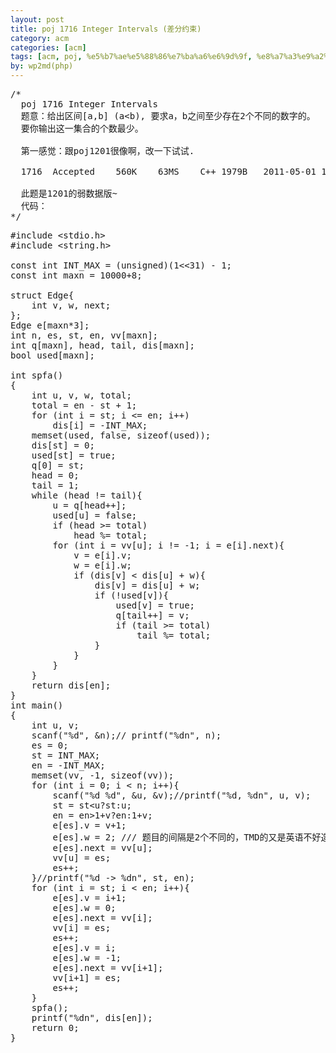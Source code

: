 ```yaml
---
layout: post
title: poj 1716 Integer Intervals (差分约束)
category: acm
categories: [acm]
tags: [acm, poj, %e5%b7%ae%e5%88%86%e7%ba%a6%e6%9d%9f, %e8%a7%a3%e9%a2%98%e6%8a%a5%e5%91%8a]
by: wp2md(php)
---
```


<pre>/*
  poj 1716 Integer Intervals
  题意：给出区间[a,b] (a&lt;b), 要求a，b之间至少存在2个不同的数字的。
  要你输出这一集合的个数最少。
  
  第一感觉：跟poj1201很像啊，改一下试试.

  1716	Accepted	560K	63MS	C++	1979B	2011-05-01 12:11:13
  
  此题是1201的弱数据版~
  代码：
*/</pre>
<!--more-->
<pre>
#include &lt;stdio.h&gt;
#include &lt;string.h&gt;

const int INT_MAX = (unsigned)(1&lt;&lt;31) - 1;
const int maxn = 10000+8;

struct Edge{
    int v, w, next;
};
Edge e[maxn*3];
int n, es, st, en, vv[maxn];
int q[maxn], head, tail, dis[maxn];
bool used[maxn];

int spfa()
{
    int u, v, w, total;
    total = en - st + 1;
    for (int i = st; i &lt;= en; i++)
        dis[i] = -INT_MAX;
    memset(used, false, sizeof(used));
    dis[st] = 0;
    used[st] = true;
    q[0] = st;
    head = 0;
    tail = 1;
    while (head != tail){
        u = q[head++];
        used[u] = false;
        if (head &gt;= total)
            head %= total;
        for (int i = vv[u]; i != -1; i = e[i].next){
            v = e[i].v;
            w = e[i].w;
            if (dis[v] &lt; dis[u] + w){
                dis[v] = dis[u] + w;
                if (!used[v]){
                    used[v] = true;
                    q[tail++] = v;
                    if (tail &gt;= total)
                        tail %= total;
                }
            }
        }
    }
    return dis[en];
}
int main()
{
    int u, v;
    scanf("%d", &amp;n);// printf("%dn", n);
    es = 0;
    st = INT_MAX;
    en = -INT_MAX;
    memset(vv, -1, sizeof(vv));
    for (int i = 0; i &lt; n; i++){
        scanf("%d %d", &amp;u, &amp;v);//printf("%d, %dn", u, v);
        st = st&lt;u?st:u;
        en = en&gt;1+v?en:1+v;
        e[es].v = v+1;
        e[es].w = 2; /// 题目的间隔是2个不同的，TMD的又是英语不好造成的
        e[es].next = vv[u];
        vv[u] = es;
        es++;
    }//printf("%d -&gt; %dn", st, en);
    for (int i = st; i &lt; en; i++){
        e[es].v = i+1;
        e[es].w = 0;
        e[es].next = vv[i];
        vv[i] = es;
        es++;
        e[es].v = i;
        e[es].w = -1;
        e[es].next = vv[i+1];
        vv[i+1] = es;
        es++;
    }
    spfa();
    printf("%dn", dis[en]);
    return 0;
}</pre>
